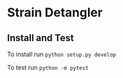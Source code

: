 # Strain Detangler


## Install and Test

To install run `python setup.py develop`

To test run `python -m pytest`